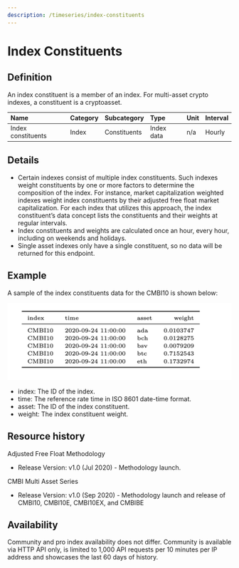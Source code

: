 ```yaml
---
description: /timeseries/index-constituents
---
```


# Index Constituents

## **Definition**

An index constituent is a member of an index.  For multi-asset crypto indexes, a constituent is a cryptoasset.  

| **Name** | **Category** | **Subcategory** | **Type** | **Unit** | **Interval** |
| :--- | :--- | :--- | :--- | :--- | :--- |
| Index constituents | Index | Constituents | Index data | n/a | Hourly |

## Details

* Certain indexes consist of multiple index constituents. Such indexes weight constituents by one or more factors to determine the composition of the index. For instance, market capitalization weighted indexes weight index constituents by their adjusted free float market capitalization. For each index that utilizes this approach, the index constituent’s data concept lists the constituents and their weights at regular intervals. 
* Index constituents and weights are calculated once an hour, every hour, including on weekends and holidays. 
* Single asset indexes only have a single constituent, so no data will be returned for this endpoint.

## **Example**

A sample of the index constituents data for the CMBI10 is shown below:  

![](../.gitbook/assets/0%20%281%29.png)

* index:  The ID of the index.   
* time: The reference rate time in ISO 8601 date-time format.
* asset:  The ID of the index constituent.
* weight: The index constituent weight.

## Resource history

Adjusted Free Float Methodology

* Release Version: v1.0 \(Jul 2020\)  - Methodology launch.

CMBI Multi Asset Series 

* Release Version: v1.0 \(Sep 2020\)  - Methodology launch and release of CMBI10, CMBI10E, CMBI10EX, and CMBIBE 

## **Availability**

Community and pro index availability does not differ.  Community is available via HTTP API only, is limited to 1,000 API requests per 10 minutes per IP address and showcases the last 60 days of history. 

